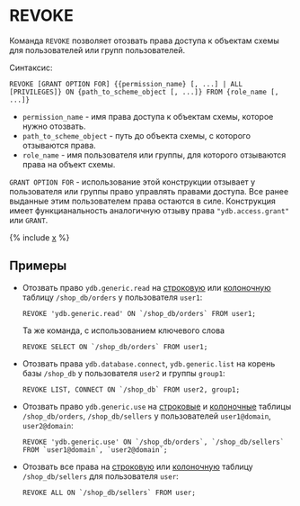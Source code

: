 # REVOKE

Команда `REVOKE` позволяет отозвать права доступа к объектам схемы для пользователей или групп пользователей.

Синтаксис:

```yql
REVOKE [GRANT OPTION FOR] {{permission_name} [, ...] | ALL [PRIVILEGES]} ON {path_to_scheme_object [, ...]} FROM {role_name [, ...]}
```

* `permission_name` - имя права доступа к объектам схемы, которое нужно отозвать.
* `path_to_scheme_object` - путь до объекта схемы, с которого отзываются права.
* `role_name` - имя пользователя или группы, для которого отзываются права на объект схемы.

`GRANT OPTION FOR` - использование этой конструкции отзывает у пользователя или группы право управлять правами доступа. Все ранее выданные этим пользователем права остаются в силе. Конструкция имеет функцианальность аналогичную отзыву права `"ydb.access.grant"` или `GRANT`.

{% include [x](_includes/permissions/permissions_list.md) %}

## Примеры
* Отозвать право `ydb.generic.read` на [строковую](../../../concepts/datamodel/table.md#row-oriented-tables) или [колоночную](../../../concepts/datamodel/table.md#column-oriented-tables) таблицу `/shop_db/orders` у пользователя `user1`:
  ```
  REVOKE 'ydb.generic.read' ON `/shop_db/orders` FROM user1;
  ```
  Та же команда, с использованием ключевого слова
  ```
  REVOKE SELECT ON `/shop_db/orders` FROM user1;
  ```

* Отозвать права `ydb.database.connect`, `ydb.generic.list` на корень базы `/shop_db` у пользователя `user2` и группы `group1`:
  ```
  REVOKE LIST, CONNECT ON `/shop_db` FROM user2, group1;
  ```

* Отозвать право `ydb.generic.use` на [строковые](../../../concepts/datamodel/table.md#row-oriented-tables) и [колоночные](../../../concepts/datamodel/table.md#column-oriented-tables) таблицы `/shop_db/orders`, `/shop_db/sellers` у пользователей `user1@domain`, `user2@domain`:
  ```
  REVOKE 'ydb.generic.use' ON `/shop_db/orders`, `/shop_db/sellers` FROM `user1@domain`, `user2@domain`;
  ```

* Отозвать все права на [строковую](../../../concepts/datamodel/table.md#row-oriented-tables) или [колоночную](../../../concepts/datamodel/table.md#column-oriented-tables) таблицу `/shop_db/sellers` для пользователя `user`:
  ```
  REVOKE ALL ON `/shop_db/sellers` FROM user;
  ```
